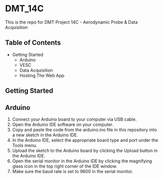 # DMT_14C

This is the repo for DMT Project 14C - Aerodynamic Probe & Data Acquisition

## Table of Contents 
  - Getting Started
    - Arduino 
    - VESC
    - Data Acquisition 
    - Hosting The Web App


## Getting Started

## Arduino
  1. Connect your Arduino board to your computer via USB cable.
  2. Open the Arduino IDE software on your computer.
  3. Copy and paste the code from the arduino.ino file in this repository into a new sketch in the Arduino IDE.
  4. In the Arduino IDE, select the appropriate board type and port under the Tools menu.
  5. Upload the sketch to the Arduino board by clicking the Upload button in the Arduino IDE.
  6. Open the serial monitor in the Arduino IDE by clicking the magnifying glass icon in the top right corner of the IDE window.
  7. Make sure the baud rate is set to 9600 in the serial monitor.


